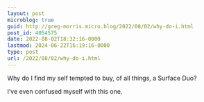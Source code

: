 ```yaml
---
layout: post
microblog: true
guid: http://greg-morris.micro.blog/2022/08/02/why-do-i.html
post_id: 4054575
date: 2022-08-02T18:32:16-0000
lastmod: 2024-06-22T16:19:16-0000
type: post
url: /2022/08/02/why-do-i.html
---
```

Why do I find my self tempted to buy, of all things, a Surface Duo?

I’ve even confused myself with this one. 
